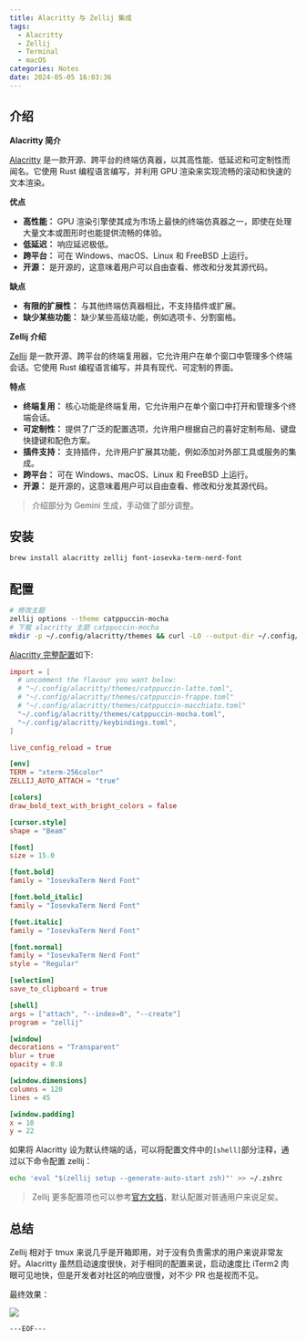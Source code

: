 ```yaml
---
title: Alacritty 与 Zellij 集成
tags:
  - Alacritty
  - Zellij
  - Terminal
  - macOS
categories: Notes
date: 2024-05-05 16:03:36
---
```



## 介绍

**Alacritty 简介**

[Alacritty](https://github.com/alacritty/alacritty) 是一款开源、跨平台的终端仿真器，以其高性能、低延迟和可定制性而闻名。它使用 Rust 编程语言编写，并利用 GPU 渲染来实现流畅的滚动和快速的文本渲染。

**优点**

- **高性能：** GPU 渲染引擎使其成为市场上最快的终端仿真器之一，即使在处理大量文本或图形时也能提供流畅的体验。
- **低延迟：** 响应延迟极低。
- **跨平台：** 可在 Windows、macOS、Linux 和 FreeBSD 上运行。
- **开源：** 是开源的，这意味着用户可以自由查看、修改和分发其源代码。

**缺点**

- **有限的扩展性：** 与其他终端仿真器相比，不支持插件或扩展。
- **缺少某些功能：** 缺少某些高级功能，例如选项卡、分割窗格。

**Zellij 介绍**

[Zellij](https://zellij.dev/) 是一款开源、跨平台的终端复用器，它允许用户在单个窗口中管理多个终端会话。它使用 Rust 编程语言编写，并具有现代、可定制的界面。

**特点**

- **终端复用：** 核心功能是终端复用，它允许用户在单个窗口中打开和管理多个终端会话。
- **可定制性：** 提供了广泛的配置选项，允许用户根据自己的喜好定制布局、键盘快捷键和配色方案。
- **插件支持：** 支持插件，允许用户扩展其功能，例如添加对外部工具或服务的集成。
- **跨平台：** 可在 Windows、macOS、Linux 和 FreeBSD 上运行。
- **开源：** 是开源的，这意味着用户可以自由查看、修改和分发其源代码。

> 介绍部分为 Gemini 生成，手动做了部分调整。

<escape><!-- more --></escape>

## 安装

```bash
brew install alacritty zellij font-iosevka-term-nerd-font
```

## 配置

```bash
# 修改主题
zellij options --theme catppuccin-mocha
# 下载 alacritty 主题 catppuccin-mocha
mkdir -p ~/.config/alacritty/themes && curl -LO --output-dir ~/.config/alacritty/themes https://github.com/catppuccin/alacritty/raw/main/catppuccin-mocha.toml
```

[Alacritty 完整配置](https://gist.github.com/gythialy/1487a907fdb60128b28578f352f4e719)如下:

```toml
import = [
  # uncomment the flavour you want below:
  # "~/.config/alacritty/themes/catppuccin-latte.toml",
  # "~/.config/alacritty/themes/catppuccin-frappe.toml"
  # "~/.config/alacritty/themes/catppuccin-macchiato.toml"
  "~/.config/alacritty/themes/catppuccin-mocha.toml",
  "~/.config/alacritty/keybindings.toml",
]

live_config_reload = true

[env]
TERM = "xterm-256color"
ZELLIJ_AUTO_ATTACH = "true"

[colors]
draw_bold_text_with_bright_colors = false

[cursor.style]
shape = "Beam"

[font]
size = 15.0

[font.bold]
family = "IosevkaTerm Nerd Font"

[font.bold_italic]
family = "IosevkaTerm Nerd Font"

[font.italic]
family = "IosevkaTerm Nerd Font"

[font.normal]
family = "IosevkaTerm Nerd Font"
style = "Regular"

[selection]
save_to_clipboard = true

[shell]
args = ["attach", "--index=0", "--create"]
program = "zellij"

[window]
decorations = "Transparent"
blur = true
opacity = 0.8

[window.dimensions]
columns = 120
lines = 45

[window.padding]
x = 10
y = 22
```

如果将 Alacritty 设为默认终端的话，可以将配置文件中的`[shell]`部分注释，通过以下命令配置 zellij：

```bash
echo 'eval "$(zellij setup --generate-auto-start zsh)"' >> ~/.zshrc
```

>  Zellij 更多配置项也可以参考[官方文档](https://zellij.dev/documentation/)，默认配置对普通用户来说足矣。

## 总结

Zellij 相对于 tmux 来说几乎是开箱即用，对于没有负责需求的用户来说非常友好。Alacritty 虽然启动速度很快，对于相同的配置来说，启动速度比 iTerm2 肉眼可见地快，但是开发者对社区的响应很慢，对不少 PR 也是视而不见。

最终效果：

![](SCR-20240505-jrkl.png)

```---EOF---```